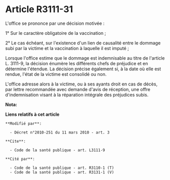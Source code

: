 # Article R3111-31

L'office se prononce par une décision motivée : 

1° Sur le caractère obligatoire de la vaccination ; 

2° Le cas échéant, sur l'existence d'un lien de causalité entre le dommage subi par la victime et la vaccination à laquelle
il est imputé ; 

Lorsque l'office estime que le dommage est indemnisable au titre de l'article L. 3111-9, la décision énumère les différents
chefs de préjudice et en détermine l'étendue. La décision précise également si, à la date où elle est rendue, l'état de la
victime est consolidé ou non.

L'office adresse alors à la victime, ou à ses ayants droit en cas de décès, par lettre recommandée avec demande d'avis de
réception, une offre d'indemnisation visant à la réparation intégrale des préjudices subis.

**Nota:**



**Liens relatifs à cet article**

	**Modifié par**:

	  - Décret n°2010-251 du 11 mars 2010 - art. 3

	**Cite**:

	  - Code de la santé publique - art. L3111-9

	**Cité par**:

	  - Code de la santé publique - art. R3110-1 (T)
	  - Code de la santé publique - art. R3131-1 (V)
